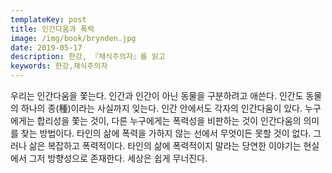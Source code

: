 ```yaml
---
templateKey: post
title: 인간다움과 폭력
image: /img/book/brynden.jpg
date: 2019-05-17
description: 한강, 『채식주의자』를 읽고
keywords: 한강,채식주의자
---
```

우리는 인간다움을 쫓는다. 인간과 인간이 아닌 동물을 구분하려고 애쓴다. 인간도 동물의 하나의 종(種)이라는 사실까지 잊는다. 인간 안에서도 각자의 인간다움이 있다. 누구에게는 합리성을 쫓는 것이, 다른 누구에게는 폭력성을 비판하는 것이 인간다움의 의미를 찾는 방법이다. 타인의 삶에 폭력을 가하지 않는 선에서 무엇이든 못할 것이 없다. 그러나 삶은 복잡하고 폭력적이다. 타인의 삶에 폭력적이지 말라는 당연한 이야기는 현실에서 그저 방향성으로 존재한다. 세상은 쉽게 무너진다.